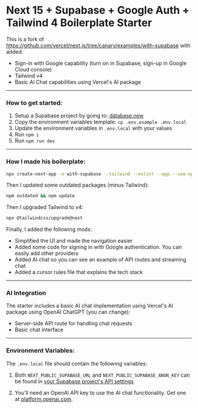 # Next 15 + Supabase + Google Auth + Tailwind 4 Boilerplate Starter

This is a fork of https://github.com/vercel/next.js/tree/canary/examples/with-supabase with added:

- Sign-in with Google capability (turn on in Supabase, sign-up in Google Cloud console)
- Tailwind v4
- Basic AI Chat capabilities using Vercel's AI package

---

### How to get started:

1. Setup a Supabase project by going to: [database.new](https://database.new)
2. Copy the environment variables template: `cp .env.example .env.local`
3. Update the environment variables in `.env.local` with your values
4. Run `npm i`
5. Run `npm run dev`

---

### How I made his boilerplate:

```bash
npx create-next-app -e with-supabase --tailwind --eslint --app --use-npm --ts
```

Then I updated some outdated packages (minus Tailwind):

```bash
npm outdated && npm update
```

Then I upgraded Tailwind to v4:

```bash
npx @tailwindcss/upgrade@next
```

Finally, I added the following mods:

- Simplified the UI and made the navigation easier
- Added some code for signing in with Google authentication. You can easily add other providers
- Added AI chat so you can see an example of API routes and streaming chat
- Added a cursor rules file that explains the tech stack

---

### AI Integration

The starter includes a basic AI chat implementation using Vercel's AI package using OpenAI ChatGPT (you can change):

- Server-side API route for handling chat requests
- Basic chat interface

---

### Environment Variables:

The `.env.local` file should contain the following variables:

1. Both `NEXT_PUBLIC_SUPABASE_URL` and `NEXT_PUBLIC_SUPABASE_ANON_KEY` can be found in [your Supabase project's API settings](https://app.supabase.com/project/_/settings/api)

2. You'll need an OpenAI API key to use the AI chat functionality. Get one at [platform.openai.com](https://platform.openai.com).
